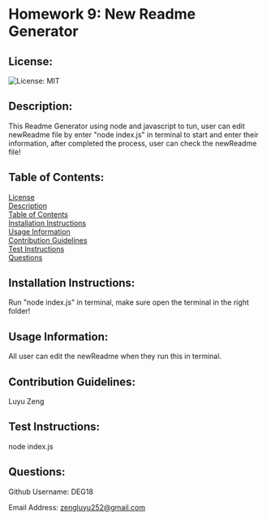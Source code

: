 # Homework 9: New Readme Generator 
  ## License:
  ![License: MIT](https://img.shields.io/badge/License-MIT-yellow.svg)

  ## Description:
  This Readme Generator using node and javascript to tun, user can edit newReadme file by enter "node index.js" in terminal to start and enter their information, after completed the process, user can check the newReadme file!

  ## Table of Contents:
  [License](#license) <br />
  [Description](#description) <br />
  [Table of Contents](#table-of-contents) <br />
  [Installation Instructions](#installation-instructions) <br />
  [Usage Information](#usage-information) <br />
  [Contribution Guidelines](#contribution-guidelines) <br />
  [Test Instructions](#test-instructions) <br />
  [Questions](#questions) <br />

  ## Installation Instructions:
  Run "node index.js" in terminal, make sure open the terminal in the right folder!

  ## Usage Information:
  All user can edit the newReadme when they run this in terminal.

  ## Contribution Guidelines:
  Luyu Zeng

  ## Test Instructions:
  node index.js
  
  

  ## Questions:
  Github Username: DEG18
  
  Email Address: zengluyu252@gmail.com
